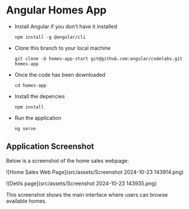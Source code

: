 # Angular Homes App
- Install Angular if you don't have it installed

  `npm install -g @angular/cli`

- Clone this branch to your local machine

  `git clone -b homes-app-start git@github.com:angular/codelabs.git homes-app`

- Once the code has been downloaded

  `cd homes-app`

- Install the depencies

  `npm install` 

- Run the application 

  `ng serve`

## Application Screenshot

Below is a screenshot of the home sales webpage:

![Home Sales Web Page](src/assets/Screenshot 2024-10-23 143914.png)

![Detils page](src/assets/Screenshot 2024-10-23 143935.png)


This screenshot shows the main interface where users can browse available homes.
